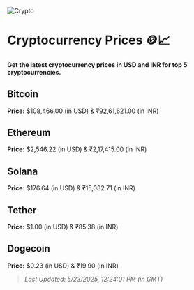 
![Crypto](https://www.techguide.com.au/wp-content/uploads/2020/11/crypto3.jpeg)

# Cryptocurrency Prices 🪙📈

#### Get the latest cryptocurrency prices in USD and INR for top 5 cryptocurrencies.

## Bitcoin

**Price:** $108,466.00 (in USD) & ₹92,61,621.00 (in INR)

## Ethereum

**Price:** $2,546.22 (in USD) & ₹2,17,415.00 (in INR)

## Solana

**Price:** $176.64 (in USD) & ₹15,082.71 (in INR)

## Tether

**Price:** $1.00 (in USD) & ₹85.38 (in INR)

## Dogecoin

**Price:** $0.23 (in USD) & ₹19.90 (in INR)

> _Last Updated: 5/23/2025, 12:24:01 PM (in GMT)_
